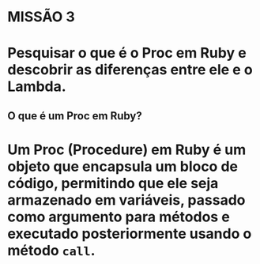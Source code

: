 # MISSÃO 3
# Pesquisar o que é o Proc em Ruby e descobrir as diferenças entre ele e o Lambda.

## O que é um Proc em Ruby?
# Um Proc (Procedure) em Ruby é um objeto que encapsula um bloco de código, permitindo que ele seja armazenado em variáveis, passado como argumento para métodos e executado posteriormente usando o método `call`.